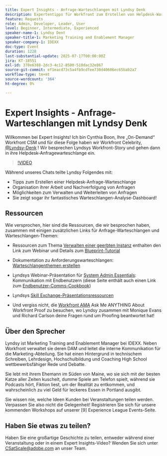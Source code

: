 ```yaml
---
title: Expert Insights - Anfrage-Warteschlangen mit Lyndsy Denk
description: Expertentipps für Workfront zum Erstellen von Helpdesk-Warteschlangen, Routing-Anfragen und Dashboard-Einblicken mit Lyndsy Denk.
feature: Requests
role: Admin, Developer, Leader, User
level: Beginner, Intermediate, Experienced
speaker-name-1: Lyndsy Dent
speaker-title-1: Marketing Training and Enablement Manager
speaker-company-1: IDEXX
doc-type: Event
duration: 1228
last-substantial-update: 2025-07-17T00:00:00Z
jira: KT-18551
exl-id: 370e6388-2dc3-4c12-8500-510dac32e867
source-git-commit: ef1eacd73c5a4fb9cdfee730d40606ec65bab2a7
workflow-type: tm+mt
source-wordcount: '364'
ht-degree: 0%

---
```


# Expert Insights - Anfrage-Warteschlangen mit Lyndsy Denk

Willkommen bei Expert Insights!  Ich bin Cynthia Boon, Ihre „On-Demand“ Workfront CSM und für diese Folge haben wir Workfront Celebrity, [@Lyndsy-Denk](https://experienceleaguecommunities.adobe.com/t5/user/viewprofilepage/user-id/17573167?profile.language=de) ! Wir besprechen Lyndsys Workfront-Story und gehen dann in ihre Helpdesk-Anfragewarteschlange ein.

>[!VIDEO](https://video.tv.adobe.com/v/3465272/?learn=on&enablevpops)

Während unseres Chats teilte Lyndsy Folgendes mit:

* Tipps zum Erstellen einer Helpdesk-Anfrage-Warteschlange
* Organisation ihrer Arbeit und Nachverfolgung von Anfragen
* Möglichkeiten zum Verwalten und Weiterleiten von Anfragen
* Sie zeigt sogar ihr fantastisches Warteschlangen-Analyse-Dashboard!

## Ressourcen

Wie versprochen, hier sind die Ressourcen, die wir besprochen haben, zusammen mit einigen zusätzlichen Links für Anfrage-Warteschlangen und Warteschlangen-Themen:

* Ressourcen zum Thema [Verwalten einer geerbten Instanz](https://experienceleague.adobe.com/de/docs/workfront-learn/tutorials-workfront/administration-and-setup/system-perfomance-and-maintenance/take-charge-of-an-existing-workfront-instance) enthalten den Link zum Webinar und Details zum [Blueprint-Tutorial](https://experienceleague.adobe.com/de/docs/workfront-learn/tutorials-workfront/manage-work/request-queues/understand-request-queues)

* Dokumentation zu Anforderungswarteschlangen: [Warteschlangenthemen erstellen](https://experienceleague.adobe.com/de/docs/workfront/using/manage-work/requests/create-and-manage-request-queues/create-queue-topics)

* Lyndsys Webinar-Präsentation für [System Admin Essentials](https://experienceleaguecommunities.adobe.com/t5/workfront-discussions/webinar-system-admin-essentials-communicating-with-end-users/td-p/606096?profile.language=de): Kommunikation mit Endbenutzern (diese Seite enthält auch einen Link zum [Endbenutzer-Comms-Cookbook](https://experienceleaguecommunities.adobe.com/t5/workfront-blogs/introducing-the-end-user-communications-cookbook/ba-p/607439?profile.language=de))

* Lyndsys [Skill Exchange-Präsentationsressourcen](https://experienceleaguecommunities.adobe.com/t5/workfront-discussions/event-follow-up-november-2024-skill-exchange-workfront-process/m-p/726841?profile.language=de#M3642)

* Und vergiss nicht, die [Workfront AMA](https://experienceleaguecommunities.adobe.com/t5/workfront-events/workfront-ama-ask-me-anything-about-workfront-proof/ev-p/748798?profile.language=de) Ask Me ANYTHING About Workfront Proof zu besuchen, wo Lyndsy zusammen mit Monique Evans und Richard Carlson deine Fragen rund um Proofing beantwortet hat!

## Über den Sprecher 

Lyndsy ist Marketing Training and Enablement Manager bei IDEXX. Neben Workfront verwaltet sie deren DAM und leitet die interne Kommunikation für die Marketing-Abteilung. Sie hat einen Hintergrund in technischem Schreiben, Lehrdesign, Hochschulbildung und Coaching High School wettbewerbsfähiger Rede und Debatte.

Sie lebt mit ihrem Ehemann im Süden von Maine, wo sie sich mit der besten Katze aller Zeiten kuschelt, dumme Spiele am Telefon spielt, während sie Podcasts hört, Fiktion liest, um der Realität zu entkommen, und wahrscheinlich zu viel Geld für leckeres Essen in Portland ausgibt.

Sie wissen nie, welche Ideen Kunden bei Veranstaltungen teilen werden. Verpassen Sie also nicht die Gelegenheit!  Registrieren Sie sich für unsere kommenden Workshops auf unserer [9] Experience League Events-Seite.

## Haben Sie etwas zu teilen?

Haben Sie eine großartige Geschichte zu teilen, entweder während einer Veranstaltung oder in einem Expert Insights-Video? Wenden Sie sich unter [CSatScale@adobe.com](mailto:CSatScale@adobe.com) an unser Team.
